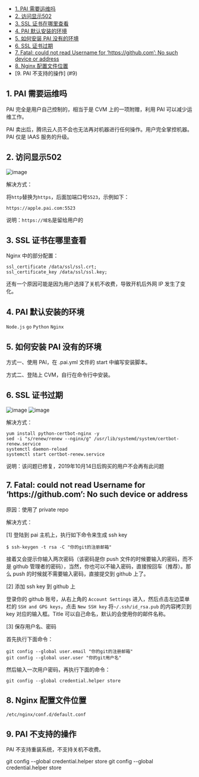 
- [1. PAI 需要运维吗](#1)
- [2. 访问显示502](#2)
- [3. SSL 证书在哪里查看](#3)
- [4. PAI 默认安装的环境](#4)
- [5. 如何安装 PAI 没有的环境](#5)
- [6. SSL 证书过期](#6)
- [7. Fatal: could not read Username for ‘https://github.com’: No such device or address](#7)
- [8. Nginx 配置文件位置](#8)
- [9. PAI 不支持的操作] (#9)


<h2 id="1"> 1. PAI 需要运维吗 </h2>

PAI 完全是用户自己控制的，相当于是 CVM 上的一项附赠，利用 PAI 可以减少运维工作。

PAI 卖出后，腾讯云人员不会也无法再对机器进行任何操作。用户完全掌控机器。PAI 仅是 IAAS 服务的升级。

<h2 id="2"> 2. 访问显示502 </h2>

![image](http://pai-mate-1251783334.cosgz.myqcloud.com/FAQ/502.png)

解决方式：

将`http`替换为`https`，后面加端口号`5523`，示例如下：

`https://apple.pai.com:5523`

说明：`https://域名`是留给用户的

<h2 id="3"> 3. SSL 证书在哪里查看 </h2>

Nginx 中的部分配置：
```
ssl_certificate /data/ssl/ssl.crt;
ssl_certificate_key /data/ssl/ssl.key;
```

还有一个原因可能是因为用户选择了关机不收费，导致开机后外网 IP 发生了变化。

<h2 id="4"> 4. PAI 默认安装的环境 </h2>

`Node.js` `go` `Python` `Nginx`

<h2 id="5"> 5. 如何安装 PAI 没有的环境 </h2>

方式一、使用 PAI，在 .pai.yml 文件的 start 中编写安装脚本。

方式二、登陆上 CVM，自行在命令行中安装。

<h2 id="6"> 6. SSL 证书过期 </h2>

![image](http://pai-mate-1251783334.cosgz.myqcloud.com/FAQ/ssl.jpeg)
![image](http://pai-mate-1251783334.cosgz.myqcloud.com/FAQ/ssl1.jpeg)

解决方式：
```
yum install python-certbot-nginx -y
sed -i "s/renew/renew --nginx/g" /usr/lib/systemd/system/certbot-renew.service
systemctl daemon-reload
systemctl start certbot-renew.service
```

说明：该问题已修复，2019年10月14日后购买的用户不会再有此问题

<h2 id="7"> 7. Fatal: could not read Username for ‘https://github.com’: No such device or address </h2>

原因：使用了 private repo

解决方式：

[1] 登陆到 pai 主机上，执行如下命令来生成 ssh key

```
$ ssh-keygen -t rsa -C "你的git的注册邮箱"
```
接着又会提示你输入两次密码（该密码是你 push 文件的时候要输入的密码，而不是 github 管理者的密码），当然，你也可以不输入密码，直接按回车（推荐）。那么 push 的时候就不需要输入密码，直接提交到 github 上了。

[2] 添加 ssh key 到 github 上

登录你的 github 账号，从右上角的 `Account Settings` 进入，然后点击左边菜单栏的 `SSH and GPG keys`，点击 `New SSH key` 将`~/.ssh/id_rsa.pub` 的内容拷贝到 key 对应的输入框。Title 可以自己命名，默认的会使用你的邮件名称。

[3] 保存用户名、密码

首先执行下面命令：
```
git config --global user.email "你的git的注册邮箱"
git config --global user.user "你的git用户名"
```
然后输入一次用户密码，再执行下面的命令：
```
git config --global credential.helper store
```

<h2 id="8"> 8. Nginx 配置文件位置</h2>

```
/etc/nginx/conf.d/default.conf
```

<h2 id="9"> 9. PAI 不支持的操作</h2>
PAI 不支持重装系统，不支持关机不收费。

git config --global credential.helper store
git config --global credential.helper store
